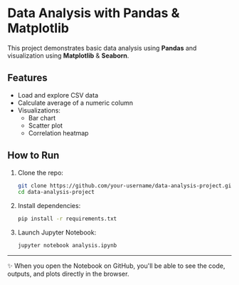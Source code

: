 # Data Analysis with Pandas & Matplotlib

This project demonstrates basic data analysis using **Pandas** and visualization using **Matplotlib** & **Seaborn**.

## Features
- Load and explore CSV data
- Calculate average of a numeric column
- Visualizations:
  - Bar chart
  - Scatter plot
  - Correlation heatmap

## How to Run
1. Clone the repo:
   ```bash
   git clone https://github.com/your-username/data-analysis-project.git
   cd data-analysis-project
   
2. Install dependencies:
   ```bash
   pip install -r requirements.txt
   ```

3. Launch Jupyter Notebook:
   ```bash
   jupyter notebook analysis.ipynb
   ```

---

✨ When you open the Notebook on GitHub, you'll be able to see the code, outputs, and plots directly in the browser.